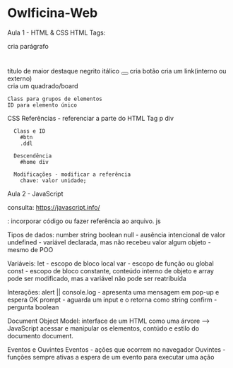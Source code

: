 # Owlficina-Web

Aula 1 - HTML & CSS
  HTML
    Tags:
      <p> </p> cria parágrafo
      <h1> </h1> título de maior destaque
      <strong> </strong> negrito
      <i> </i> itálico
      <button> </button> cria botão
      <a> </a> cria um link(interno ou externo)
      <div> </div> cria um quadrado/board
        
    Class para grupos de elementos
    ID para elemento único
  
  CSS
    Referências - referenciar a parte do HTML
      Tag
        p
        div
  
      Class e ID
        #btn
        .ddl
  
      Descendência
        #home div
  
      Modificações - modificar a referência 
        chave: valor unidade;

Aula 2 - JavaScript

  consulta: https://javascript.info/
  
  <script> </script>: incorporar código ou fazer referência ao arquivo. js
  
  Tipos de dados:
    number
    string
    boolean
    null - ausência intencional de valor
    undefined - variável declarada, mas não recebeu valor algum
    objeto - mesmo de POO
    
  Variáveis:
    let - escopo de bloco local
    var - escopo de função ou global
    const - escopo de bloco constante, conteúdo interno de objeto e array pode ser modificado, mas a variável não pode ser reatribuída

  Interações:
    alert || console.log - apresenta uma mensagem em pop-up e espera OK
    prompt - aguarda um input e o retorna como string
    confirm - pergunta boolean

  Document Object Model: interface de um HTML como uma árvore --> JavaScript acessar e manipular os elementos, contúdo e estilo do documento
    document.

  Eventos e Ouvintes
    Eventos - ações que ocorrem no navegador
    Ouvintes - funções sempre ativas a espera de um evento para executar uma ação
